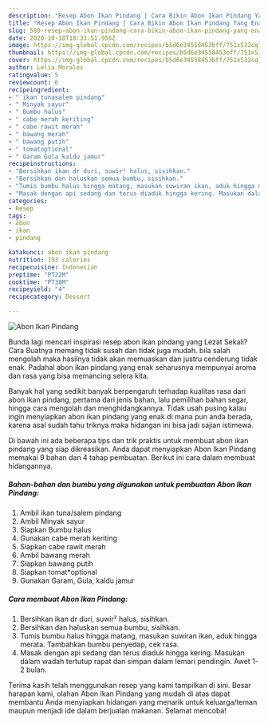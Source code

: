 ```yaml
---
description: "Resep Abon Ikan Pindang | Cara Bikin Abon Ikan Pindang Yang Enak Dan Lezat"
title: "Resep Abon Ikan Pindang | Cara Bikin Abon Ikan Pindang Yang Enak Dan Lezat"
slug: 580-resep-abon-ikan-pindang-cara-bikin-abon-ikan-pindang-yang-enak-dan-lezat
date: 2020-10-18T18:33:51.956Z
image: https://img-global.cpcdn.com/recipes/b5d6e34558453bff/751x532cq70/abon-ikan-pindang-foto-resep-utama.jpg
thumbnail: https://img-global.cpcdn.com/recipes/b5d6e34558453bff/751x532cq70/abon-ikan-pindang-foto-resep-utama.jpg
cover: https://img-global.cpcdn.com/recipes/b5d6e34558453bff/751x532cq70/abon-ikan-pindang-foto-resep-utama.jpg
author: Lelia Morales
ratingvalue: 5
reviewcount: 6
recipeingredient:
- " ikan tunasalem pindang"
- " Minyak sayur"
- " Bumbu halus"
- " cabe merah keriting"
- " cabe rawit merah"
- " bawang merah"
- " bawang putih"
- " tomatoptional"
- " Garam Gula kaldu jamur"
recipeinstructions:
- "Bersihkan ikan dr duri, suwir² halus, sisihkan."
- "Bersihkan dan haluskan semua bumbu, sisihkan."
- "Tumis bumbu halus hingga matang, masukan suwiran ikan, aduk hingga merata. Tambahkan bumbu penyedap, cek rasa."
- "Masak dengan api sedang dan terus diaduk hingga kering. Masukan dalam wadah tertutup rapat dan simpan dalam lemari pendingin. Awet 1-2 bulan."
categories:
- Resep
tags:
- abon
- ikan
- pindang

katakunci: abon ikan pindang 
nutrition: 193 calories
recipecuisine: Indonesian
preptime: "PT22M"
cooktime: "PT38M"
recipeyield: "4"
recipecategory: Dessert

---
```



![Abon Ikan Pindang](https://img-global.cpcdn.com/recipes/b5d6e34558453bff/751x532cq70/abon-ikan-pindang-foto-resep-utama.jpg)

Bunda lagi mencari inspirasi resep abon ikan pindang yang Lezat Sekali? Cara Buatnya memang tidak susah dan tidak juga mudah. bila salah mengolah maka hasilnya tidak akan memuaskan dan justru cenderung tidak enak. Padahal abon ikan pindang yang enak seharusnya mempunyai aroma dan rasa yang bisa memancing selera kita.

Banyak hal yang sedikit banyak berpengaruh terhadap kualitas rasa dari abon ikan pindang, pertama dari jenis bahan, lalu pemilihan bahan segar, hingga cara mengolah dan menghidangkannya. Tidak usah pusing kalau ingin menyiapkan abon ikan pindang yang enak di mana pun anda berada, karena asal sudah tahu triknya maka hidangan ini bisa jadi sajian istimewa.




Di bawah ini ada beberapa tips dan trik praktis untuk membuat abon ikan pindang yang siap dikreasikan. Anda dapat menyiapkan Abon Ikan Pindang memakai 9 bahan dan 4 tahap pembuatan. Berikut ini cara dalam membuat hidangannya.

<!--inarticleads1-->

##### Bahan-bahan dan bumbu yang digunakan untuk pembuatan Abon Ikan Pindang:

1. Ambil  ikan tuna/salem pindang
1. Ambil  Minyak sayur
1. Siapkan  Bumbu halus
1. Gunakan  cabe merah keriting
1. Siapkan  cabe rawit merah
1. Ambil  bawang merah
1. Siapkan  bawang putih
1. Siapkan  tomat*optional
1. Gunakan  Garam, Gula, kaldu jamur




<!--inarticleads2-->

##### Cara membuat Abon Ikan Pindang:

1. Bersihkan ikan dr duri, suwir² halus, sisihkan.
1. Bersihkan dan haluskan semua bumbu, sisihkan.
1. Tumis bumbu halus hingga matang, masukan suwiran ikan, aduk hingga merata. Tambahkan bumbu penyedap, cek rasa.
1. Masak dengan api sedang dan terus diaduk hingga kering. Masukan dalam wadah tertutup rapat dan simpan dalam lemari pendingin. Awet 1-2 bulan.




Terima kasih telah menggunakan resep yang kami tampilkan di sini. Besar harapan kami, olahan Abon Ikan Pindang yang mudah di atas dapat membantu Anda menyiapkan hidangan yang menarik untuk keluarga/teman maupun menjadi ide dalam berjualan makanan. Selamat mencoba!
